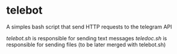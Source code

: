 # telebot
A simples bash script that send HTTP requests to the telegram API

*telebot.sh* is responsible for sending text messages
*teledoc.sh* is responsible for sending files (to be later merged with telebot.sh)

